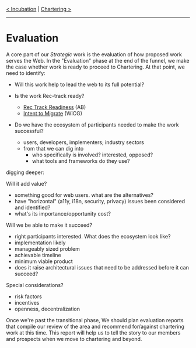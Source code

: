 [< Incubation](2.Incubation.md) | [Chartering >](4.Chartering.md)

---


# Evaluation

A core part of our *Strategic* work is the evaluation of how proposed
work serves the Web. In the "Evaluation" phase at the end of the funnel,
we make the case whether work is ready to proceed to Chartering. At that
point, we need to identify:

* Will this work help to lead the web to its full potential?

* Is the work Rec-track ready?
  * [Rec Track Readiness](https://www.w3.org/Guide/standards-track/) (AB)
  * [Intent to Migrate](https://wicg.github.io/admin/intent-to-migrate.html) (WICG)
  
* Do we have the ecosystem of participants needed to make the work successful?
  * users, developers, implementers; industry sectors
  * from that we can dig into
    * who specifically is involved? interested, opposed?
    * what tools and frameworks do they use?

digging deeper:

Will it add value?
* something good for web users. what are the alternatives?
* have "horizontal" (a11y, i18n, security, privacy) issues been considered and identified?
* what's its importance/opportunity cost?

Will we be able to make it succeed?
* right participants interested. What does the ecosystem look like?
* implementation likely
* manageably sized problem
* achievable timeline
* minimum viable product
* does it raise architectural issues that need to be addressed before it can succeed?

Special considerations?
* risk factors
* incentives
* openness, decentralization

Once we're past the transitional phase, We should plan evaluation
reports that compile our review of the area and recommend for/against
chartering work at this time. This report will help us to tell the story
to our members and prospects when we move to chartering and beyond.
